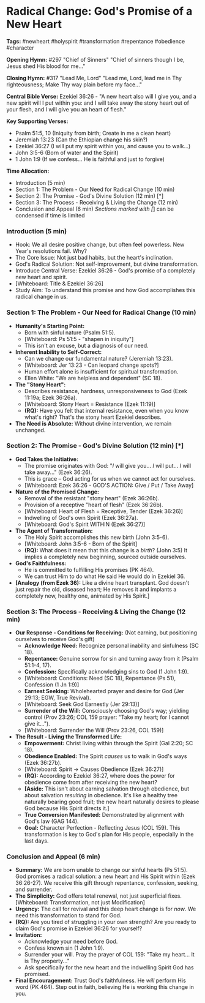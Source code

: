 # Radical Change: God's Promise of a New Heart

**Tags:** #newheart #holyspirit #transformation #repentance #obedience
#character

**Opening Hymn:** #297 "Chief of Sinners" "Chief of sinners though I be, Jesus
shed His blood for me..."

**Closing Hymn:** #317 "Lead Me, Lord" "Lead me, Lord, lead me in Thy
righteousness; Make Thy way plain before my face..."

**Central Bible Verse:** Ezekiel 36:26 - "A new heart also will I give you, and
a new spirit will I put within you: and I will take away the stony heart out of
your flesh, and I will give you an heart of flesh."

**Key Supporting Verses:**

- Psalm 51:5, 10 (Iniquity from birth; Create in me a clean heart)
- Jeremiah 13:23 (Can the Ethiopian change his skin?)
- Ezekiel 36:27 (I will put my spirit within you, and cause you to walk...)
- John 3:5-6 (Born of water and the Spirit)
- 1 John 1:9 (If we confess... He is faithful and just to forgive)

**Time Allocation:**

- Introduction (5 min)
- Section 1: The Problem - Our Need for Radical Change (10 min)
- Section 2: The Promise - God's Divine Solution (12 min) [*]
- Section 3: The Process - Receiving & Living the Change (12 min)
- Conclusion and Appeal (6 min) _Sections marked with [_] can be condensed if
  time is limited

### Introduction (5 min)

- Hook: We all desire positive change, but often feel powerless. New Year's
  resolutions fail. Why?
- The Core Issue: Not just bad habits, but the heart's inclination.
- God's Radical Solution: Not self-improvement, but divine transformation.
- Introduce Central Verse: Ezekiel 36:26 - God's promise of a completely new
  heart and spirit.
- [Whiteboard: Title & Ezekiel 36:26]
- Study Aim: To understand this promise and how God accomplishes this radical
  change in us.

### Section 1: The Problem - Our Need for Radical Change (10 min)

- **Humanity's Starting Point:**
  - Born with sinful nature (Psalm 51:5).
  - [Whiteboard: Ps 51:5 - "shapen in iniquity"]
  - This isn't an excuse, but a diagnosis of our need.
- **Inherent Inability to Self-Correct:**
  - Can we change our fundamental nature? (Jeremiah 13:23).
  - [Whiteboard: Jer 13:23 - Can leopard change spots?]
  - Human effort alone is insufficient for spiritual transformation.
  - Ellen White: "We are helpless and dependent" (SC 18).
- **The "Stony Heart":**
  - Describes resistance, hardness, unresponsiveness to God (Ezek 11:19a; Ezek
    36:26a).
  - [Whiteboard: Stony Heart = Resistance (Ezek 11:19)]
  - **(RQ):** Have you felt that internal resistance, even when you know what's
    right? That's the stony heart Ezekiel describes.
- **The Need is Absolute:** Without divine intervention, we remain unchanged.

### Section 2: The Promise - God's Divine Solution (12 min) [*]

- **God Takes the Initiative:**
  - The promise originates with God: "_I_ will give you... _I_ will put... _I_
    will take away..." (Ezek 36:26).
  - This is grace – God acting for us when we cannot act for ourselves.
  - [Whiteboard: Ezek 36:26 - GOD'S ACTION: Give / Put / Take Away]
- **Nature of the Promised Change:**
  - Removal of the resistant "stony heart" (Ezek 36:26b).
  - Provision of a receptive "heart of flesh" (Ezek 36:26b).
  - [Whiteboard: Heart of Flesh = Receptive, Tender (Ezek 36:26)]
  - Indwelling of God's own Spirit (Ezek 36:27a).
  - [Whiteboard: God's Spirit WITHIN (Ezek 36:27)]
- **The Agent of Transformation:**
  - The Holy Spirit accomplishes this new birth (John 3:5-6).
  - [Whiteboard: John 3:5-6 - Born of the Spirit]
  - **(RQ):** What does it mean that this change is a _birth_? (John 3:5) It
    implies a completely new beginning, sourced outside ourselves.
- **God's Faithfulness:**
  - He is committed to fulfilling His promises (PK 464).
  - We can trust Him to do what He said He would do in Ezekiel 36.
- **[Analogy (from Ezek 36):** Like a divine heart transplant. God doesn't just
  repair the old, diseased heart; He removes it and implants a completely new,
  healthy one, animated by His Spirit.]

### Section 3: The Process - Receiving & Living the Change (12 min)

- **Our Response - Conditions for Receiving:** (Not earning, but positioning
  ourselves to receive God's gift)
  - **Acknowledge Need:** Recognize personal inability and sinfulness (SC 18).
  - **Repentance:** Genuine sorrow for sin and turning away from it (Psalm
    51:1-4, 17).
  - **Confession:** Specifically acknowledging sins to God (1 John 1:9).
  - [Whiteboard: Conditions: Need (SC 18), Repentance (Ps 51), Confession (1 Jn
    1:9)]
  - **Earnest Seeking:** Wholehearted prayer and desire for God (Jer 29:13; EGW,
    True Revival).
  - [Whiteboard: Seek God Earnestly (Jer 29:13)]
  - **Surrender of the Will:** Consciously choosing God's way; yielding control
    (Prov 23:26; COL 159 prayer: "Take my heart; for I cannot give it...").
  - [Whiteboard: Surrender the Will (Prov 23:26, COL 159)]
- **The Result - Living the Transformed Life:**
  - **Empowerment:** Christ living within through the Spirit (Gal 2:20; SC 18).
  - **Obedience Enabled:** The Spirit _causes_ us to walk in God's ways (Ezek
    36:27b).
  - [Whiteboard: Spirit -> Causes Obedience (Ezek 36:27)]
  - **(RQ):** According to Ezekiel 36:27, where does the power for obedience
    come from after receiving the new heart?
  - **[Aside:** This isn't about earning salvation through obedience, but about
    salvation _resulting_ in obedience. It's like a healthy tree naturally
    bearing good fruit; the new heart naturally desires to please God because
    His Spirit directs it.]
  - **True Conversion Manifested:** Demonstrated by alignment with God's law
    (GAG 144).
  - **Goal:** Character Perfection - Reflecting Jesus (COL 159). This
    transformation is key to God's plan for His people, especially in the last
    days.

### Conclusion and Appeal (6 min)

- **Summary:** We are born unable to change our sinful hearts (Ps 51:5). God
  promises a radical solution: a new heart and His Spirit within (Ezek
  36:26-27). We receive this gift through repentance, confession, seeking, and
  surrender.
- **The Simplicity:** God offers total renewal, not just superficial fixes.
  [Whiteboard: Transformation, not just Modification]
- **Urgency:** The call for revival and this deep heart change is for _now_. We
  need this transformation to stand for God.
- **(RQ):** Are you tired of struggling in your own strength? Are you ready to
  claim God's promise in Ezekiel 36:26 for yourself?
- **Invitation:**
  - Acknowledge your need before God.
  - Confess known sin (1 John 1:9).
  - Surrender your will. Pray the prayer of COL 159: "Take my heart... It is Thy
    property..."
  - Ask specifically for the new heart and the indwelling Spirit God has
    promised.
- **Final Encouragement:** Trust God's faithfulness. He _will_ perform His word
  (PK 464). Step out in faith, believing He is working this change in you.
